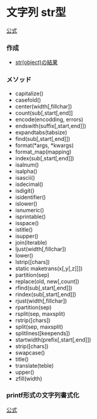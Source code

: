 # 文字列 str型

[公式](https://docs.python.org/ja/3/library/stdtypes.html#str)

### 作成
- [str(object)の結果]()
### メソッド
- capitalize()
- casefold()
- center(width\[,fillchar])
- count(sub\[,start\[,end]]
- encode(encodding, errors)
- endswith(suffix\[,start\,end]])
- expandtabs(tabsize)
- find(sub\[,start\[,end]])
- format(*args, *kwargs)
- format_map(mapping)
- index(sub\[,start\[,end]])
- isalnum()
- isalpha()
- isascii()
- isdecimal()
- isdigit()
- isidentifier()
- islower()
- isnumeric()
- isprintable()
- isspace()
- istitle()
- isupper()
- join(iterable)
- ljust(width\[,fillchar])
- lower()
- lstrip(\[chars])
- static maketrans(x\[,y\[,z]]])
- partition(sep)
- replace(old, new\[,count])
- rfind(sub\[,start\[,end]])
- rindex(sub\[,start\[,end]])
- rjust(width\[,fillchar])
- rpartition(sep)
- rsplit(sep, maxsplit)
- rstrip(\[chars])
- split(sep, maxsplit)
- splitlines(\[keepends])
- startwidth(prefix\[,start\[,end]])
- strip(\[chars])
- swapcase()
- title()
- translate(teble)
- upper()
- zfill(width)

### printf形式の文字列書式化
[公式](https://docs.python.org/ja/3/library/stdtypes.html#printf-style-string-formatting)
